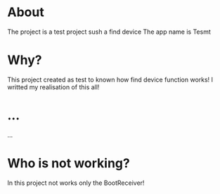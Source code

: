 # About
The project is a test project sush a find device
The app name is Tesmt
# Why?
This project created as test to known how find device function works! I writted my realisation of this all!
# ...
...
# Who is not working?
In this project not works only the BootReceiver!
